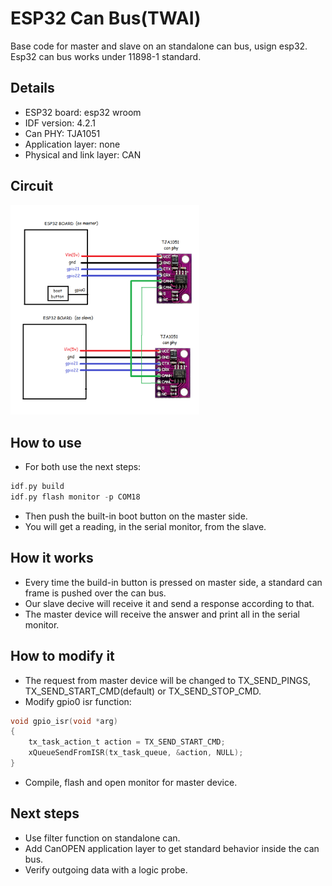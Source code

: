 # ESP32 Can Bus(TWAI)
Base code for master and slave on an standalone can bus, usign esp32. Esp32 can bus works under 11898-1 standard.

## Details
* ESP32 board: esp32 wroom
* IDF version: 4.2.1
* Can PHY: TJA1051
* Application layer: none
* Physical and link layer: CAN

## Circuit
<img src="img/circuit.png" width="60%">

## How to use
* For both use the next steps:
```c
idf.py build
idf.py flash monitor -p COM18
```
* Then push the built-in boot button on the master side.
* You will get a reading, in the serial monitor, from the slave.

## How it works
* Every time the build-in button is pressed on master side, a standard can frame is pushed over the can bus.
* Our slave decive will receive it and send a response according to that.
* The master device will receive the answer and print all in the serial monitor.

## How to modify it
* The request from master device will be changed to TX_SEND_PINGS, TX_SEND_START_CMD(default) or TX_SEND_STOP_CMD.
* Modify gpio0 isr function:
```c
void gpio_isr(void *arg)
{
    tx_task_action_t action = TX_SEND_START_CMD;
    xQueueSendFromISR(tx_task_queue, &action, NULL);
}
```
* Compile, flash and open monitor for master device.

## Next steps
* Use filter function on standalone can.
* Add CanOPEN application layer to get standard behavior inside the can bus.
* Verify outgoing data with a logic probe.
